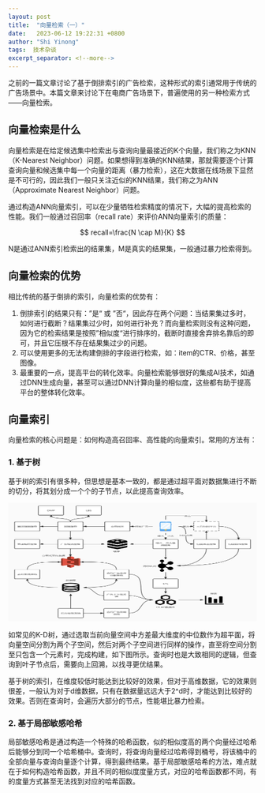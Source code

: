 ```yaml
---
layout: post 
title:  "向量检索（一）"
date:   2023-06-12 19:22:31 +0800 
author: "Shi Yinong"
tags:  技术杂谈
excerpt_separator: <!--more-->
---
```

之前的一篇文章讨论了基于倒排索引的广告检索，这种形式的索引通常用于传统的广告场景中。本篇文章来讨论下在电商广告场景下，普遍使用的另一种检索方式——向量检索。
<!--more-->

## 向量检索是什么
向量检索是在给定候选集中检索出与查询向量最接近的K个向量，我们称之为KNN（K-Nearest Neighbor）问题。如果想得到准确的KNN结果，那就需要逐个计算查询向量和候选集中每一个向量的距离（暴力检索），这在大数据在线场景下显然是不可行的，因此我们一般只关注近似的KNN结果，我们称之为ANN（Approximate Nearest Neighbor）问题。

通过构造ANN向量索引，可以在少量牺牲检索精度的情况下，大幅的提高检索的性能。我们一般通过召回率（recall rate）来评价ANN向量索引的质量：

$$
recall=\frac{N \cap M}{K}
$$

N是通过ANN索引检索出的结果集，M是真实的结果集，一般通过暴力检索得到。

## 向量检索的优势
相比传统的基于倒排的索引，向量检索的优势有：

1. 倒排索引的结果只有：”是“ 或 ”否“，因此存在两个问题：当结果集过多时，如何进行截断？结果集过少时，如何进行补充？而向量检索则没有这种问题，因为它的检索结果是按照”相似度“进行排序的，截断时直接舍弃排名靠后的即可，并且它压根不存在结果集过少的问题。
2. 可以使用更多的无法构建倒排的字段进行检索，如：item的CTR、价格，甚至图像。
3. 最重要的一点，提高平台的转化效率。向量检索能够很好的集成AI技术，如通过DNN生成向量，甚至可以通过DNN计算向量的相似度，这些都有助于提高平台的整体转化效率。

## 向量索引
向量检索的核心问题是：如何构造高召回率、高性能的向量索引。常用的方法有：

### 1. 基于树
基于树的索引有很多种，但思想是基本一致的，都是通过超平面对数据集进行不断的切分，将其划分成一个个的子节点，以此提高查询效率。

<img height="240" src="\assets\广告系统架构图.jpg" width="550"/>

如常见的K-D树，通过选取当前向量空间中方差最大维度的中位数作为超平面，将向量空间分割为两个子空间，然后对两个子空间进行同样的操作，直至将空间分割至只包含一个元素时，完成构建，如下图所示。查询时也是大致相同的逻辑，但查询到叶子节点后，需要向上回溯，以找寻更优结果。

基于树的索引，在维度较低时能达到比较好的效果，但对于高维数据，它的效果则很差，一般认为对于d维数据，只有在数据量远远大于2^d时，才能达到比较好的效果。否则在查询时，会遍历大部分的节点，性能堪比暴力检索。

### 2. 基于局部敏感哈希

局部敏感哈希是通过构造一个特殊的哈希函数，似的相似度高的两个向量经过哈希后能够分到同一个哈希桶中。查询时，将查询向量经过哈希得到桶号，将该桶中的全部向量与查询向量逐个计算，得到最终结果。基于局部敏感哈希的方法，难点就在于如何构造哈希函数，并且不同的相似度度量方式，对应的哈希函数都不同，有的度量方式甚至无法找到对应的哈希函数。